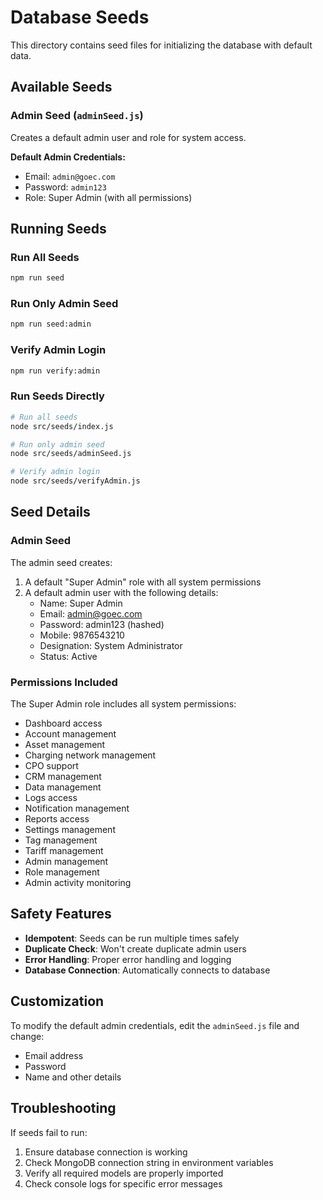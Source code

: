 # Database Seeds

This directory contains seed files for initializing the database with default data.

## Available Seeds

### Admin Seed (`adminSeed.js`)

Creates a default admin user and role for system access.

**Default Admin Credentials:**

- Email: `admin@goec.com`
- Password: `admin123`
- Role: Super Admin (with all permissions)

## Running Seeds

### Run All Seeds

```bash
npm run seed
```

### Run Only Admin Seed

```bash
npm run seed:admin
```

### Verify Admin Login

```bash
npm run verify:admin
```

### Run Seeds Directly

```bash
# Run all seeds
node src/seeds/index.js

# Run only admin seed
node src/seeds/adminSeed.js

# Verify admin login
node src/seeds/verifyAdmin.js
```

## Seed Details

### Admin Seed

The admin seed creates:

1. A default "Super Admin" role with all system permissions
2. A default admin user with the following details:
   - Name: Super Admin
   - Email: admin@goec.com
   - Password: admin123 (hashed)
   - Mobile: 9876543210
   - Designation: System Administrator
   - Status: Active

### Permissions Included

The Super Admin role includes all system permissions:

- Dashboard access
- Account management
- Asset management
- Charging network management
- CPO support
- CRM management
- Data management
- Logs access
- Notification management
- Reports access
- Settings management
- Tag management
- Tariff management
- Admin management
- Role management
- Admin activity monitoring

## Safety Features

- **Idempotent**: Seeds can be run multiple times safely
- **Duplicate Check**: Won't create duplicate admin users
- **Error Handling**: Proper error handling and logging
- **Database Connection**: Automatically connects to database

## Customization

To modify the default admin credentials, edit the `adminSeed.js` file and change:

- Email address
- Password
- Name and other details

## Troubleshooting

If seeds fail to run:

1. Ensure database connection is working
2. Check MongoDB connection string in environment variables
3. Verify all required models are properly imported
4. Check console logs for specific error messages
